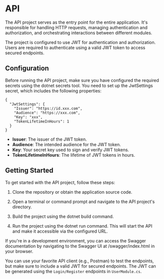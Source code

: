 ﻿# API

The API project serves as the entry point for the entire application. It's responsible for handling HTTP requests,
managing authentication and authorization, and orchestrating interactions between different modules.

The project is configured to use JWT for authentication and authorization. Users are required to
authenticate using a valid JWT token to access secured endpoints.

## Configuration

Before running the API project, make sure you have configured the required secrets using the dotnet secrets tool. You
need to set up the JwtSettings secret, which includes the following properties:

```
{
  "JwtSettings": {
    "Issuer": "https://id.xxx.com",
    "Audience": "https://xxx.com",
    "Key": "xxx",
    "TokenLifetimeInHours": 1
  }
}
```

- **Issuer**: The issuer of the JWT token.
- **Audience**: The intended audience for the JWT token.
- **Key**: Your secret key used to sign and verify JWT tokens.
- **TokenLifetimeInHours**: The lifetime of JWT tokens in hours.

## Getting Started

To get started with the API project, follow these steps:

1. Clone the repository or obtain the application source code.
2. Open a terminal or command prompt and navigate to the API project's directory.

3. Build the project using the dotnet build command.
4. Run the project using the dotnet run command. This will start the API and make it accessible via the configured URL.

If you're in a development environment, you can access the Swagger documentation by navigating to the Swagger UI at
/swagger/index.html in your browser.

You can use your favorite API client (e.g., Postman) to test the endpoints, but make sure to include a valid JWT
for secured endpoints. The JWT can be generated using the `Login/Register` endpoints in `UserModule.cs`.